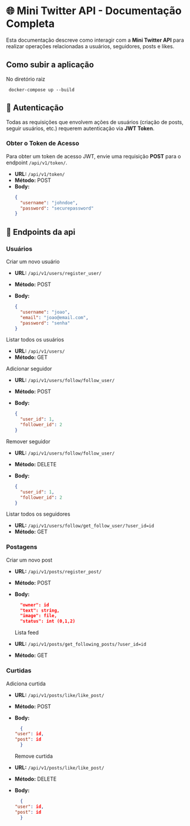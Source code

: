 # 🌐 Mini Twitter API - Documentação Completa

Esta documentação descreve como interagir com a **Mini Twitter API** para realizar operações relacionadas a usuários, seguidores, posts e likes.

## **Como subir a aplicação**

No diretório raiz

```
 docker-compose up --build
```

## 🔐 **Autenticação**

Todas as requisições que envolvem ações de usuários (criação de posts, seguir usuários, etc.) requerem autenticação via **JWT Token**.

### **Obter o Token de Acesso**

Para obter um token de acesso JWT, envie uma requisição **POST** para o endpoint `/api/v1/token/`.

- **URL:** `/api/v1/token/`
- **Método:** POST
- **Body:**
  ```json
  {
    "username": "johndoe",
    "password": "securepassword"
  }
  ```

## 🔐 **Endpoints da api**

### **Usuários**

Criar um novo usuário

- **URL:** `/api/v1/users/register_user/`
- **Método:** POST
- **Body:**

  ```json
  {
    "username": "joao",
    "email": "joao@email.com",
    "password": "senha"
  }
  ```

Listar todos os usuários

- **URL:** `/api/v1/users/`
- **Método:** GET

Adicionar seguidor

- **URL:** `/api/v1/users/follow/follow_user/`
- **Método:** POST
- **Body:**

  ```json
  {
    "user_id": 1,
    "follower_id": 2
  }
  ```

Remover seguidor

- **URL:** `/api/v1/users/follow/follow_user/`
- **Método:** DELETE
- **Body:**

  ```json
  {
    "user_id": 1,
    "follower_id": 2
  }
  ```

Listar todos os seguidores

- **URL:** `/api/v1/users/follow/get_follow_user/?user_id=id`
- **Método:** GET

### **Postagens**

Criar um novo post

- **URL:** `/api/v1/posts/register_post/`
- **Método:** POST
- **Body:**

  ```json
    "owner": id
    "text": string,
    "image": file,
    "status": int (0,1,2)
  ```

  Lista feed

- **URL:** `/api/v1/posts/get_following_posts/?user_id=id`
- **Método:** GET

### **Curtidas**

Adiciona curtida

- **URL:** `/api/v1/posts/like/like_post/`
- **Método:** POST
- **Body:**

  ```json
    {
  "user": id,
  "post": id
    }
  ```

  Remove curtida

- **URL:** `/api/v1/posts/like/like_post/`
- **Método:** DELETE
- **Body:**

  ```json
    {
  "user": id,
  "post": id
    }
  ```

